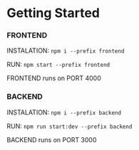 # Getting Started

### FRONTEND

INSTALATION: `npm i --prefix frontend`

RUN: `npm start --prefix frontend`

FRONTEND runs on PORT 4000

### BACKEND

INSTALATION: `npm i --prefix backend`

RUN: `npm run start:dev --prefix backend`

BACKEND runs on PORT 3000
